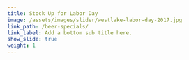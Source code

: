 ```yaml
---
title: Stock Up for Labor Day
image: /assets/images/slider/westlake-labor-day-2017.jpg
link_path: /beer-specials/
link_label: Add a bottom sub title here.
show_slide: true
weight: 1
---
```



